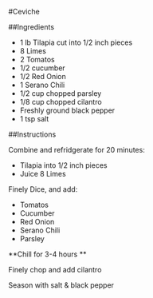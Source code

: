#Ceviche

##Ingredients

* 1 lb Tilapia cut into 1/2 inch pieces
* 8 Limes
* 2 Tomatos
* 1/2 cucumber 
* 1/2 Red Onion
* 1 Serano Chili
* 1/2 cup chopped parsley
* 1/8 cup chopped cilantro
* Freshly ground black pepper
* 1 tsp salt

##Instructions

Combine and refridgerate for 20 minutes:

 * Tilapia into 1/2 inch pieces
 * Juice 8 Limes

Finely Dice, and add:

 * Tomatos
 * Cucumber
 * Red Onion
 * Serano Chili
 * Parsley
 
 
**Chill for 3-4 hours **

Finely chop and add cilantro
 
Season with salt & black pepper